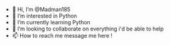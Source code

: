 - 👋 Hi, I’m @Madman185
- 👀 I’m interested in Python
- 🌱 I’m currently learning Python
- 💞️ I’m looking to collaborate on everything i'd be able to help
- 📫 How to reach me message me here ! 

<!---
Madman185/Madman185 is a ✨ special ✨ repository because its `README.md` (this file) appears on your GitHub profile.
You can click the Preview link to take a look at your changes.
--->
